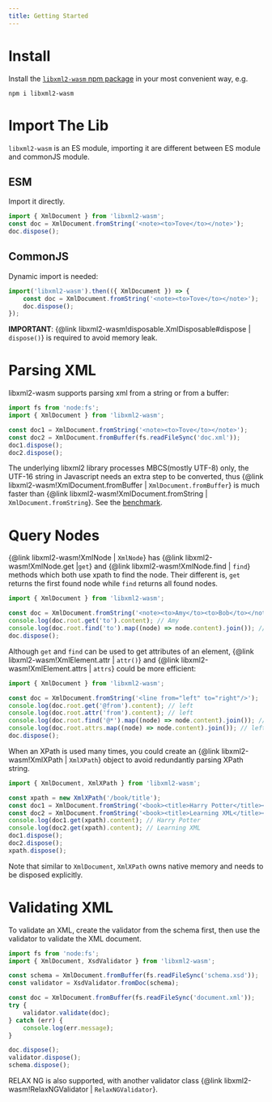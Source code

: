 ```yaml
---
title: Getting Started
---
```


# Install

Install the [`libxml2-wasm` npm package](https://www.npmjs.com/package/libxml2-wasm) in your most convenient way, e.g.

```shell
npm i libxml2-wasm
```

# Import The Lib

`libxml2-wasm` is an ES module, importing it are different between ES module and commonJS module.

## ESM

Import it directly.

```js
import { XmlDocument } from 'libxml2-wasm';
const doc = XmlDocument.fromString('<note><to>Tove</to></note>');
doc.dispose();
```

## CommonJS

Dynamic import is needed:

```js
import('libxml2-wasm').then(({ XmlDocument }) => {
    const doc = XmlDocument.fromString('<note><to>Tove</to></note>');
    doc.dispose();
});
```

**IMPORTANT**: {@link libxml2-wasm!disposable.XmlDisposable#dispose | `dispose()`} is required to avoid memory leak.


# Parsing XML

libxml2-wasm supports parsing xml from a string or from a buffer:

```js
import fs from 'node:fs';
import { XmlDocument } from 'libxml2-wasm';

const doc1 = XmlDocument.fromString('<note><to>Tove</to></note>');
const doc2 = XmlDocument.fromBuffer(fs.readFileSync('doc.xml'));
doc1.dispose();
doc2.dispose();
```

The underlying libxml2 library processes MBCS(mostly UTF-8) only,
the UTF-16 string in Javascript needs an extra step to be converted,
thus {@link libxml2-wasm!XmlDocument.fromBuffer | `XmlDocument.fromBuffer`} is much faster than {@link libxml2-wasm!XmlDocument.fromString | `XmlDocument.fromString`}.
See the [benchmark](performance.md).

# Query Nodes

{@link libxml2-wasm!XmlNode | `XmlNode`} has {@link libxml2-wasm!XmlNode.get |`get`} and {@link libxml2-wasm!XmlNode.find | `find`} methods which both use xpath to find the node.
Their different is, `get` returns the first found node while `find` returns all found nodes.

```js
import { XmlDocument } from 'libxml2-wasm';

const doc = XmlDocument.fromString('<note><to>Amy</to><to>Bob</to></note>');
console.log(doc.root.get('to').content); // Amy
console.log(doc.root.find('to').map((node) => node.content).join()); // Amy,Bob
doc.dispose();
```

Although `get` and `find` can be used to get attributes of an element,
{@link libxml2-wasm!XmlElement.attr | `attr()`} and {@link libxml2-wasm!XmlElement.attrs | `attrs`} could be more efficient:

```js
import { XmlDocument } from 'libxml2-wasm';

const doc = XmlDocument.fromString('<line from="left" to="right"/>');
console.log(doc.root.get('@from').content); // left
console.log(doc.root.attr('from').content); // left
console.log(doc.root.find('@*').map((node) => node.content).join()); // left,right
console.log(doc.root.attrs.map((node) => node.content).join()); // left,right
doc.dispose();
```

When an XPath is used many times,
you could create an {@link libxml2-wasm!XmlXPath | `XmlXPath`} object to avoid redundantly parsing XPath string.

```js
import { XmlDocument, XmlXPath } from 'libxml2-wasm';

const xpath = new XmlXPath('/book/title');
const doc1 = XmlDocument.fromString('<book><title>Harry Potter</title></book>');
const doc2 = XmlDocument.fromString('<book><title>Learning XML</title></book>');
console.log(doc1.get(xpath).content); // Harry Potter
console.log(doc2.get(xpath).content); // Learning XML
doc1.dispose();
doc2.dispose();
xpath.dispose();
```

Note that similar to `XmlDocument`, `XmlXPath` owns native memory and needs to be disposed explicitly.

# Validating XML

To validate an XML, create the validator from the schema first,
then use the validator to validate the XML document.

```js
import fs from 'node:fs';
import { XmlDocument, XsdValidator } from 'libxml2-wasm';

const schema = XmlDocument.fromBuffer(fs.readFileSync('schema.xsd'));
const validator = XsdValidator.fromDoc(schema);

const doc = XmlDocument.fromBuffer(fs.readFileSync('document.xml'));
try {
    validator.validate(doc);
} catch (err) {
    console.log(err.message);
}

doc.dispose();
validator.dispose();
schema.dispose();
```

RELAX NG is also supported, with another validator class {@link libxml2-wasm!RelaxNGValidator | `RelaxNGValidator`}.
